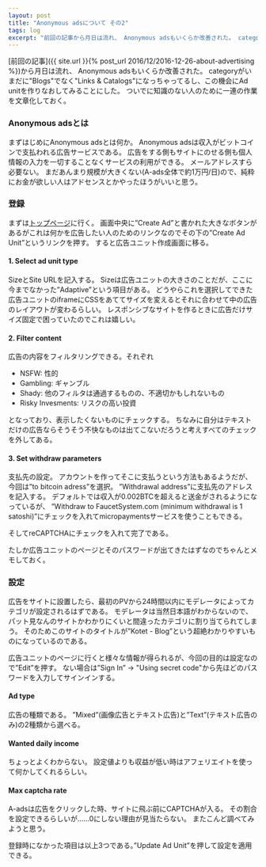 ```yaml
---
layout: post
title: "Anonymous adsについて その2"
tags: log
excerpt: "前回の記事から月日は流れ、 Anonymous adsもいくらか改善された。 categoryがいまだに”Blogs”でなく”Links & Catalogs”になっちゃってるし、この機会にAd unitを作りなおしてみることにした。 ついでに知識のない人のために一連の作業を文章化しておく。"
---
```


[前回の記事]({{ site.url }}{% post_url 2016/12/2016-12-26-about-advertising %})から月日は流れ、
Anonymous adsもいくらか改善された。
categoryがいまだに"Blogs"でなく"Links & Catalogs"になっちゃってるし、この機会にAd unitを作りなおしてみることにした。
ついでに知識のない人のために一連の作業を文章化しておく。

### Anonymous adsとは

まずはじめにAnonymous adsとは何か。
Anonymous adsは収入がビットコインで支払われる広告サービスである。
広告をする側もサイトにのせる側も個人情報の入力を一切することなくサービスの利用ができる。
メールアドレスすら必要ない。
まだあんまり規模が大きくない(A-ads全体で約1万円/日)ので、純粋にお金が欲しい人はアドセンスとかやったほうがいいと思う。

### 登録

まずは[トップページ](https://a-ads.com/)に行く。
画面中央に”Create Ad”と書かれた大きなボタンがあるがこれは何かを広告したい人のためのリンクなのでその下の”Create Ad Unit”というリンクを押す。
すると広告ユニット作成画面に移る。

#### 1. Select ad unit type

SizeとSite URLを記入する。
Sizeは広告ユニットの大きさのことだが、ここに今までなかった”Adaptive”という項目がある。
どうやらこれを選択してできた広告ユニットのiframeにCSSをあててサイズを変えるとそれに合わせて中の広告のレイアウトが変わるらしい。
レスポンシブなサイトを作るときに広告だけサイズ固定で困っていたのでこれは嬉しい。

#### 2. Filter content

広告の内容をフィルタリングできる。それぞれ

- NSFW: 性的
- Gambling: ギャンブル
- Shady: 他のフィルタは通過するものの、不適切かもしれないもの
- Risky Invesments: リスクの高い投資

となっており、表示したくないものにチェックする。
ちなみに自分はテキストだけの広告ならそうそう不快なものは出てこないだろうと考えすべてのチェックを外してある。

#### 3. Set withdraw parameters

支払先の設定。
アカウントを作ってそこに支払うという方法もあるようだが、今回は”to bitcoin adress”を選択。
”Withdrawal address”に支払先のアドレスを記入する。
デフォルトでは収入が0.002BTCを超えると送金がされるようになっているが、
”Withdraw to FaucetSystem.com (minimum withdrawal is 1 satoshi)”にチェックを入れてmicropaymentsサービスを使うこともできる。

そしてreCAPTCHAにチェックを入れて完了である。

たしか広告ユニットのページとそのパスワードが出てきたはずなのでちゃんとメモしておく。

### 設定

広告をサイトに設置したら、最初のPVから24時間以内にモデレータによってカテゴリが設定されるはずである。
モデレータは当然日本語がわからないので、パット見なんのサイトかわかりにくいと間違ったカテゴリに割り当てられてしまう。
そのためこのサイトのタイトルが”Kotet - Blog”という超絶わかりやすいものになっているのである。

広告ユニットのページに行くと様々な情報が得られるが、今回の目的は設定なので”Edit”を押す。
ない場合は”Sign In” -> "Using secret code"から先ほどのパスワードを入力してサインインする。

#### Ad type

広告の種類である。
”Mixed”(画像広告とテキスト広告)と”Text”(テキスト広告のみ)の2種類から選べる。

#### Wanted daily income

ちょっとよくわからない。
設定値よりも収益が低い時はアフェリエイトを使って何かしてくれるらしい。

#### Max captcha rate

A-adsは広告をクリックした時、サイトに飛ぶ前にCAPTCHAが入る。
その割合を設定できるらしいが……0にしない理由が見当たらない。
またこんど調べてみようと思う。

登録時になかった項目は以上3つである。”Update Ad Unit”を押して設定を適用できる。